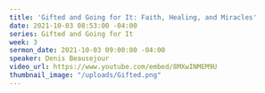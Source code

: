 ```yaml
---
title: 'Gifted and Going for It: Faith, Healing, and Miracles'
date: 2021-10-03 08:53:00 -04:00
series: Gifted and Going for It
week: 3
sermon_date: 2021-10-03 09:00:00 -04:00
speaker: Denis Beausejour
video_url: https://www.youtube.com/embed/8MXwINMEM9U
thumbnail_image: "/uploads/Gifted.png"
---
```


